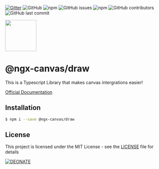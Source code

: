 [![Gitter](https://badges.gitter.im/ngx-canvas/draw.svg)](https://gitter.im/ngx-canvas/draw?utm_source=badge&utm_medium=badge&utm_campaign=pr-badge) ![GitHub](https://img.shields.io/github/license/ngx-canvas/draw) ![npm](https://img.shields.io/npm/dm/@ngx-canvas/draw) ![GitHub issues](https://img.shields.io/github/issues-raw/ngx-canvas/draw) ![npm](https://img.shields.io/npm/v/@ngx-canvas/draw) ![GitHub contributors](https://img.shields.io/github/contributors/ngx-canvas/draw) ![GitHub last commit](https://img.shields.io/github/last-commit/ngx-canvas/draw)

<img src='https://raw.githubusercontent.com/ngx-canvas/core/master/projects/demo/src/assets/icon.png' width='100'>

# @ngx-canvas/draw

This is a Typescript Library that makes canvas intergrations easier!

[Official Documentation](https://ngxcanvas.com/docs/draw)

## Installation

```sh
$ npm i --save @ngx-canvas/draw
```

## License

This project is licensed under the MIT License - see the [LICENSE](LICENSE) file for details

[![DEONATE](https://raw.githubusercontent.com/ngx-canvas/core/master/projects/demo/src/assets/donate.png)](https://www.paypal.com/cgi-bin/webscr?cmd=_s-xclick&hosted_button_id=ZVDGBQ9HJCE4Y&source=url)